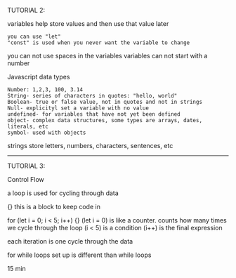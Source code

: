 TUTORIAL 2:

variables help store values and then use that value later

    you can use "let"
    "const" is used when you never want the variable to change

you can not use spaces in the variables
variables can not start with a number

Javascript data types

    Number: 1,2,3, 100, 3.14
    String- series of characters in quotes: "hello, world" 
    Boolean- true or false value, not in quotes and not in strings
    Null- explicityl set a variable with no value
    undefined- for variables that have not yet been defined
    object- complex data structures, some types are arrays, dates, literals, etc
    symbol- used with objects


strings store letters, numbers, characters, sentences, etc

-----------------------------------------------------------------

TUTORIAL 3:

Control Flow

a loop is used for cycling through data

{} this is a block to keep code in

for (let i = 0; i < 5; i++) {}
    (let i = 0) is like a counter. counts how many times we cycle through the loop
    (i < 5) is a condition
    (i++) is the final expression


each iteration is one cycle through the data

for while loops
    set up is different than while loops


15 min